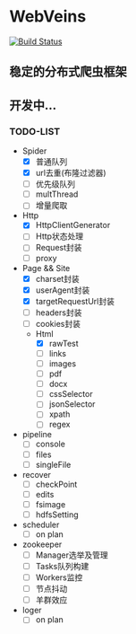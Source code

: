 # WebVeins
[![Build Status](https://travis-ci.org/xiongbeer/WebVeins.svg?branch=master)](https://travis-ci.org/xiongbeer/WebVeins)
## 稳定的分布式爬虫框架
## 开发中...
### TODO-LIST
- Spider
    * [x] 普通队列
    * [x] url去重(布隆过滤器)
    * [ ] 优先级队列
    * [ ] multThread
    * [ ] 增量爬取
- Http
    * [x] HttpClientGenerator
    * [ ] Http状态处理
    * [ ] Request封装
    * [ ] proxy
- Page && Site
    * [x] charset封装
    * [x] userAgent封装
    * [x] targetRequestUrl封装
    * [ ] headers封装
    * [ ] cookies封装
    - Html
        * [x] rawTest
        * [ ] links
        * [ ] images
        * [ ] pdf
        * [ ] docx
        * [ ] cssSelector
        * [ ] jsonSelector
        * [ ] xpath
        * [ ] regex
- pipeline
    * [ ] console
    * [ ] files
    * [ ] singleFile
- recover
    * [ ] checkPoint
    * [ ] edits
    * [ ] fsimage
    * [ ] hdfsSetting
- scheduler
    * [ ] on plan
- zookeeper
    * [ ] Manager选举及管理
    * [ ] Tasks队列构建
    * [ ] Workers监控
    * [ ] 节点抖动
    * [ ] 羊群效应
- loger
    * [ ] on plan
